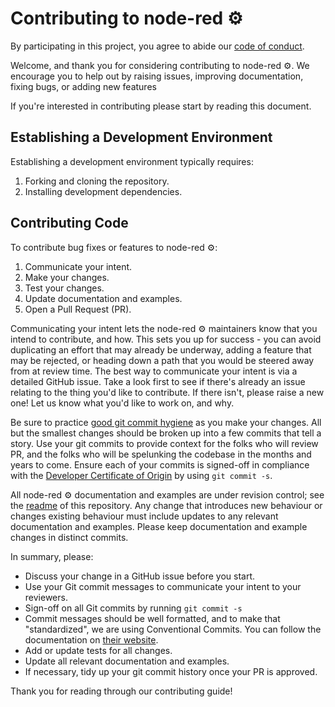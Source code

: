 # Contributing to node-red ⚙

By participating in this project, you agree to abide our [code of conduct](/CODE_OF_CONDUCT.md).

Welcome, and thank you for considering contributing to node-red ⚙. We encourage you to help out by raising issues,
improving documentation, fixing bugs, or adding new features

If you're interested in contributing please start by reading this document.

## Establishing a Development Environment

Establishing a development environment typically requires:

1. Forking and cloning the repository.
1. Installing development dependencies.

## Contributing Code

To contribute bug fixes or features to node-red ⚙:

1. Communicate your intent.
1. Make your changes.
1. Test your changes.
1. Update documentation and examples.
1. Open a Pull Request (PR).

Communicating your intent lets the node-red ⚙ maintainers know that you intend to contribute, and how. This sets you up
for success - you can avoid duplicating an effort that may already be underway, adding a feature that may be rejected,
or heading down a path that you would be steered away from at review time. The best way to communicate your intent is
via a detailed GitHub issue. Take a look first to see if there's already an issue relating to the thing you'd like to
contribute. If there isn't, please raise a new one! Let us know what you'd like to work on, and why.

Be sure to practice [good git commit hygiene] as you make your changes. All but the smallest changes should be broken up
into a few commits that tell a story. Use your git commits to provide context for the folks who will review PR, and the
folks who will be spelunking the codebase in the months and years to come. Ensure each of your commits is signed-off in
compliance with the [Developer Certificate of Origin] by using `git commit -s`.

All node-red ⚙ documentation and examples are under revision control; see the
[readme] of this repository. Any change that introduces new behaviour or changes existing behaviour must include updates
to any relevant documentation and examples. Please keep documentation and example changes in distinct commits.

In summary, please:

* Discuss your change in a GitHub issue before you start.
* Use your Git commit messages to communicate your intent to your reviewers.
* Sign-off on all Git commits by running `git commit -s`
* Commit messages should be well formatted, and to make that "standardized", we are using Conventional Commits. You can
  follow the documentation on [their website](https://www.conventionalcommits.org).
* Add or update tests for all changes.
* Update all relevant documentation and examples.
* If necessary, tidy up your git commit history once your PR is approved.

Thank you for reading through our contributing guide!

[good git commit hygiene]: https://www.futurelearn.com/info/blog/telling-stories-with-your-git-history

[Developer Certificate of Origin]: https://github.com/apps/dco

[readme]: README.md